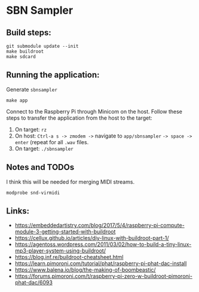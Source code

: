 # SBN Sampler

## Build steps:

    git submodule update --init
    make buildroot
    make sdcard

## Running the application:

Generate `sbnsampler`

    make app

Connect to the Raspberry Pi through Minicom on the host. Follow these steps to transfer the application from the host to the target:

1. On target: `rz`
2. On host: `Ctrl-a s -> zmodem ->` navigate to `app/sbnsampler` `-> space -> enter` (repeat for all `.wav` files.
3. On target: `./sbnsampler`

## Notes and TODOs

I think this will be needed for merging MIDI streams.

    modprobe snd-virmidi

## Links:

- <https://embeddedartistry.com/blog/2017/5/4/raspberry-pi-compute-module-3-getting-started-with-buildroot>
- <https://cellux.github.io/articles/diy-linux-with-buildroot-part-1/>
- <https://agentoss.wordpress.com/2011/03/02/how-to-build-a-tiny-linux-mp3-player-system-using-buildroot/>
- <https://blog.inf.re/buildroot-cheatsheet.html>
- <https://learn.pimoroni.com/tutorial/phat/raspberry-pi-phat-dac-install>
- <https://www.balena.io/blog/the-making-of-boombeastic/>
- <https://forums.pimoroni.com/t/raspberry-pi-zero-w-buildroot-pimoroni-phat-dac/6093>
